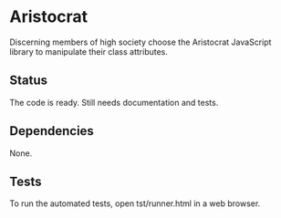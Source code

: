 Aristocrat
==========

Discerning members of high society choose the Aristocrat JavaScript library to manipulate their class attributes.


Status
------

The code is ready. Still needs documentation and tests.


Dependencies
------------

None.


Tests
-----

To run the automated tests, open tst/runner.html in a web browser.
